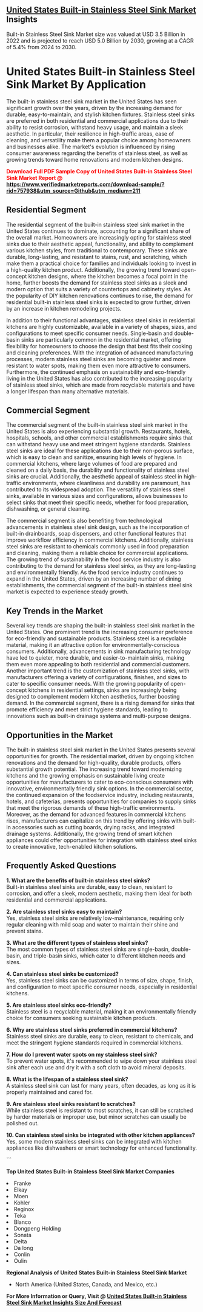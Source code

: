 <h2><a href="https://www.verifiedmarketreports.com/download-sample/?rid=757938&amp;utm_source=Github&amp;utm_medium=211" target="_blank">United States Built-in Stainless Steel Sink Market</a> Insights</h2><p>Built-in Stainless Steel Sink Market size was valued at USD 3.5 Billion in 2022 and is projected to reach USD 5.0 Billion by 2030, growing at a CAGR of 5.4% from 2024 to 2030.</p><p><h1>United States Built-in Stainless Steel Sink Market By Application</h1><p>The built-in stainless steel sink market in the United States has seen significant growth over the years, driven by the increasing demand for durable, easy-to-maintain, and stylish kitchen fixtures. Stainless steel sinks are preferred in both residential and commercial applications due to their ability to resist corrosion, withstand heavy usage, and maintain a sleek aesthetic. In particular, their resilience in high-traffic areas, ease of cleaning, and versatility make them a popular choice among homeowners and businesses alike. The market's evolution is influenced by rising consumer awareness regarding the benefits of stainless steel, as well as growing trends toward home renovations and modern kitchen designs. <strong><p><span class=""><span style="color: #ff0000;"><strong>Download Full PDF Sample Copy of United States Built-in Stainless Steel Sink Market Report</strong> @ </span><a href="https://www.verifiedmarketreports.com/download-sample/?rid=757938&amp;utm_source=Github&amp;utm_medium=211" target="_blank">https://www.verifiedmarketreports.com/download-sample/?rid=757938&amp;utm_source=Github&amp;utm_medium=211</a></span></p></strong></p><h2>Residential Segment</h2><p>The residential segment of the built-in stainless steel sink market in the United States continues to dominate, accounting for a significant share of the overall market. Homeowners are increasingly opting for stainless steel sinks due to their aesthetic appeal, functionality, and ability to complement various kitchen styles, from traditional to contemporary. These sinks are durable, long-lasting, and resistant to stains, rust, and scratching, which make them a practical choice for families and individuals looking to invest in a high-quality kitchen product. Additionally, the growing trend toward open-concept kitchen designs, where the kitchen becomes a focal point in the home, further boosts the demand for stainless steel sinks as a sleek and modern option that suits a variety of countertops and cabinetry styles. As the popularity of DIY kitchen renovations continues to rise, the demand for residential built-in stainless steel sinks is expected to grow further, driven by an increase in kitchen remodeling projects.</p><p>In addition to their functional advantages, stainless steel sinks in residential kitchens are highly customizable, available in a variety of shapes, sizes, and configurations to meet specific consumer needs. Single-basin and double-basin sinks are particularly common in the residential market, offering flexibility for homeowners to choose the design that best fits their cooking and cleaning preferences. With the integration of advanced manufacturing processes, modern stainless steel sinks are becoming quieter and more resistant to water spots, making them even more attractive to consumers. Furthermore, the continued emphasis on sustainability and eco-friendly living in the United States has also contributed to the increasing popularity of stainless steel sinks, which are made from recyclable materials and have a longer lifespan than many alternative materials.</p><h2>Commercial Segment</h2><p>The commercial segment of the built-in stainless steel sink market in the United States is also experiencing substantial growth. Restaurants, hotels, hospitals, schools, and other commercial establishments require sinks that can withstand heavy use and meet stringent hygiene standards. Stainless steel sinks are ideal for these applications due to their non-porous surface, which is easy to clean and sanitize, ensuring high levels of hygiene. In commercial kitchens, where large volumes of food are prepared and cleaned on a daily basis, the durability and functionality of stainless steel sinks are crucial. Additionally, the aesthetic appeal of stainless steel in high-traffic environments, where cleanliness and durability are paramount, has contributed to its widespread adoption. The versatility of stainless steel sinks, available in various sizes and configurations, allows businesses to select sinks that meet their specific needs, whether for food preparation, dishwashing, or general cleaning.</p><p>The commercial segment is also benefiting from technological advancements in stainless steel sink design, such as the incorporation of built-in drainboards, soap dispensers, and other functional features that improve workflow efficiency in commercial kitchens. Additionally, stainless steel sinks are resistant to chemicals commonly used in food preparation and cleaning, making them a reliable choice for commercial applications. The growing trend of sustainability in the food service industry is also contributing to the demand for stainless steel sinks, as they are long-lasting and environmentally friendly. As the food service industry continues to expand in the United States, driven by an increasing number of dining establishments, the commercial segment of the built-in stainless steel sink market is expected to experience steady growth.</p><h2>Key Trends in the Market</h2><p>Several key trends are shaping the built-in stainless steel sink market in the United States. One prominent trend is the increasing consumer preference for eco-friendly and sustainable products. Stainless steel is a recyclable material, making it an attractive option for environmentally-conscious consumers. Additionally, advancements in sink manufacturing technology have led to quieter, more durable, and easier-to-maintain sinks, making them even more appealing to both residential and commercial customers. Another important trend is the customization of stainless steel sinks, with manufacturers offering a variety of configurations, finishes, and sizes to cater to specific consumer needs. With the growing popularity of open-concept kitchens in residential settings, sinks are increasingly being designed to complement modern kitchen aesthetics, further boosting demand. In the commercial segment, there is a rising demand for sinks that promote efficiency and meet strict hygiene standards, leading to innovations such as built-in drainage systems and multi-purpose designs.</p><h2>Opportunities in the Market</h2><p>The built-in stainless steel sink market in the United States presents several opportunities for growth. The residential market, driven by ongoing kitchen renovations and the demand for high-quality, durable products, offers substantial growth potential. The increasing trend toward modernizing kitchens and the growing emphasis on sustainable living create opportunities for manufacturers to cater to eco-conscious consumers with innovative, environmentally friendly sink options. In the commercial sector, the continued expansion of the foodservice industry, including restaurants, hotels, and cafeterias, presents opportunities for companies to supply sinks that meet the rigorous demands of these high-traffic environments. Moreover, as the demand for advanced features in commercial kitchens rises, manufacturers can capitalize on this trend by offering sinks with built-in accessories such as cutting boards, drying racks, and integrated drainage systems. Additionally, the growing trend of smart kitchen appliances could offer opportunities for integration with stainless steel sinks to create innovative, tech-enabled kitchen solutions.</p><h2>Frequently Asked Questions</h2><p><strong>1. What are the benefits of built-in stainless steel sinks?</strong><br> Built-in stainless steel sinks are durable, easy to clean, resistant to corrosion, and offer a sleek, modern aesthetic, making them ideal for both residential and commercial applications.</p><p><strong>2. Are stainless steel sinks easy to maintain?</strong><br> Yes, stainless steel sinks are relatively low-maintenance, requiring only regular cleaning with mild soap and water to maintain their shine and prevent stains.</p><p><strong>3. What are the different types of stainless steel sinks?</strong><br> The most common types of stainless steel sinks are single-basin, double-basin, and triple-basin sinks, which cater to different kitchen needs and sizes.</p><p><strong>4. Can stainless steel sinks be customized?</strong><br> Yes, stainless steel sinks can be customized in terms of size, shape, finish, and configuration to meet specific consumer needs, especially in residential kitchens.</p><p><strong>5. Are stainless steel sinks eco-friendly?</strong><br> Stainless steel is a recyclable material, making it an environmentally friendly choice for consumers seeking sustainable kitchen products.</p><p><strong>6. Why are stainless steel sinks preferred in commercial kitchens?</strong><br> Stainless steel sinks are durable, easy to clean, resistant to chemicals, and meet the stringent hygiene standards required in commercial kitchens.</p><p><strong>7. How do I prevent water spots on my stainless steel sink?</strong><br> To prevent water spots, it's recommended to wipe down your stainless steel sink after each use and dry it with a soft cloth to avoid mineral deposits.</p><p><strong>8. What is the lifespan of a stainless steel sink?</strong><br> A stainless steel sink can last for many years, often decades, as long as it is properly maintained and cared for.</p><p><strong>9. Are stainless steel sinks resistant to scratches?</strong><br> While stainless steel is resistant to most scratches, it can still be scratched by harder materials or improper use, but minor scratches can usually be polished out.</p><p><strong>10. Can stainless steel sinks be integrated with other kitchen appliances?</strong><br> Yes, some modern stainless steel sinks can be integrated with kitchen appliances like dishwashers or smart technology for enhanced functionality.</p>```</p><p><strong>Top United States Built-in Stainless Steel Sink Market Companies</strong></p><div data-test-id=""><p><li>Franke</li><li> Elkay</li><li> Moen</li><li> Kohler</li><li> Reginox</li><li> Teka</li><li> Blanco</li><li> Dongpeng Holding</li><li> Sonata</li><li> Delta</li><li> Da long</li><li> Conlin</li><li> Oulin</li></p><div><strong>Regional Analysis of&nbsp;United States Built-in Stainless Steel Sink Market</strong></div><ul><li dir="ltr"><p dir="ltr">North America&nbsp;(United States, Canada, and Mexico, etc.)</p></li></ul><p><strong>For More Information or Query, Visit @&nbsp;</strong><strong><a href="https://www.verifiedmarketreports.com/product/built-in-stainless-steel-sink-market/?utm_source=Github&amp;utm_medium=211" target="_blank">United States Built-in Stainless Steel Sink Market Insights Size And Forecast</a></strong></p></div>
